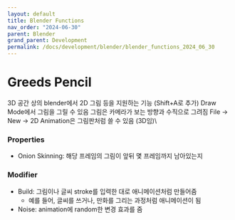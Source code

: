 ```yaml
---
layout: default
title: Blender Functions
nav_order: "2024-06-30"
parent: Blender
grand_parent: Development
permalink: /docs/development/blender/blender_functions_2024_06_30
---
```



# Greeds Pencil
3D 공간 상의 blender에서 2D 그림 등을 지원하는 기능 (Shift+A로 추가)
Draw Mode에서 그림을 그릴 수 있음
	그림은 카메라가 보는 방향과 수직으로 그려짐
	File -> New -> 2D Animation은 그림판처럼 쓸 수 있음 (3D임)\

### Properties
- Onion Skinning: 해당 프레임의 그림이 앞뒤 몇 프레임까지 남아있는지

### Modifier
- Build: 그림이나 글씨 stroke를 입력한 대로 애니메이션처럼 만들어줌
	- 예를 들어, 글씨를 쓰거나, 만화를 그리는 과정처럼 애니메이션이 됨
- Noise: animation에 random한 변경 효과를 줌
